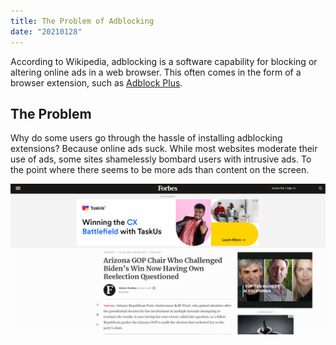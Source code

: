 ```yaml
---
title: The Problem of Adblocking
date: "20210128"
---
```

According to Wikipedia, adblocking is a software capability for blocking or altering online ads in a web browser. This often comes in the form of a browser extension, such as [Adblock Plus](https://adblockplus.org/). 

## The Problem

Why do some users go through the hassle of installing adblocking extensions? Because online ads suck. While most websites moderate their use of ads, some sites shamelessly bombard users with intrusive ads. To the point where there seems to be more ads than content on the screen.

![Screenshot of Typical Forbes Article](/images/uploads/forbes.png)
